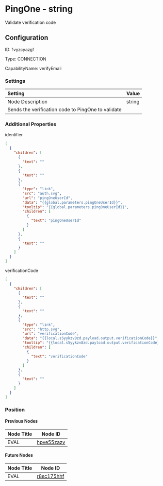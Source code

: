 # PingOne - string 
Validate verification code
## Configuration
ID:  1vyzcyazgf

Type: CONNECTION 

CapabilityName: verifyEmail

### Settings
| Setting | Value  |
| :------------------------ | ---------------------------------------- |
| Node Description | string 
Sends the verification code to PingOne to validate | 





### Additional Properties
identifier
```json 
[
  {
    "children": [
      {
        "text": ""
      },
      {
        "text": ""
      },
      {
        "type": "link",
        "src": "auth.svg",
        "url": "pingOneUserId",
        "data": "{{global.parameters.pingOneUserId}}",
        "tooltip": "{{global.parameters.pingOneUserId}}",
        "children": [
          {
            "text": "pingOneUserId"
          }
        ]
      },
      {
        "text": ""
      }
    ]
  }
]
```


verificationCode
```json 
[
  {
    "children": [
      {
        "text": ""
      },
      {
        "text": ""
      },
      {
        "type": "link",
        "src": "http.svg",
        "url": "verificationCode",
        "data": "{{local.s5yykzv8zd.payload.output.verificationCode}}",
        "tooltip": "{{local.s5yykzv8zd.payload.output.verificationCode}}",
        "children": [
          {
            "text": "verificationCode"
          }
        ]
      },
      {
        "text": ""
      }
    ]
  }
]
```





### Position

#### Previous Nodes
| Node Title | Node ID |
| :------------- | ------------ |
| EVAL | [hpve55zazv](./hpve55zazv.md) | 
 
 #### Future Nodes
| Node Title | Node ID |
| :------------- | ------------ |
| EVAL |[r8sc175hhf](./r8sc175hhf.md) | 